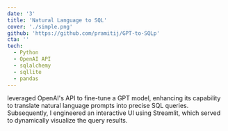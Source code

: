 ```yaml
---
date: '3'
title: 'Natural Language to SQL'
cover: './simple.png'
github: 'https://github.com/pramitij/GPT-to-SQLp'
cta: ''
tech:
  - Python
  - OpenAI API
  - sqlalchemy
  - sqllite
  - pandas
---
```


leveraged OpenAI's API to fine-tune a GPT model, enhancing its capability to translate natural language prompts into precise SQL queries. Subsequently, I engineered an interactive UI using Streamlit, which served to dynamically visualize the query results.
